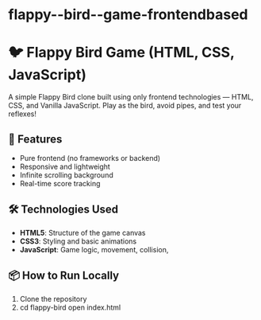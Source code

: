 # flappy--bird--game-frontendbased
# 🐦 Flappy Bird Game (HTML, CSS, JavaScript)

A simple Flappy Bird clone built using only frontend technologies — HTML, CSS, and Vanilla JavaScript. Play as the bird, avoid pipes, and test your reflexes!

## 🚀 Features

- Pure frontend (no frameworks or backend)
- Responsive and lightweight
- Infinite scrolling background
- Real-time score tracking

## 🛠️ Technologies Used

- **HTML5**: Structure of the game canvas
- **CSS3**: Styling and basic animations
- **JavaScript**: Game logic, movement, collision,

  
## 📦 How to Run Locally

1. Clone the repository
2. cd flappy-bird
open index.html




